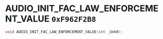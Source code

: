 # AUDIO_INIT_FAC_LAW_ENFORCEMENT_VALUE `0xF962F2B8`

```cpp
void AUDIO_INIT_FAC_LAW_ENFORCEMENT_VALUE(int _Unk0);
```
